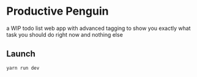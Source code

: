 # Productive Penguin
a WIP todo list web app with advanced tagging to show you exactly what task you should do right now and nothing else

## Launch
```sh
yarn run dev
```